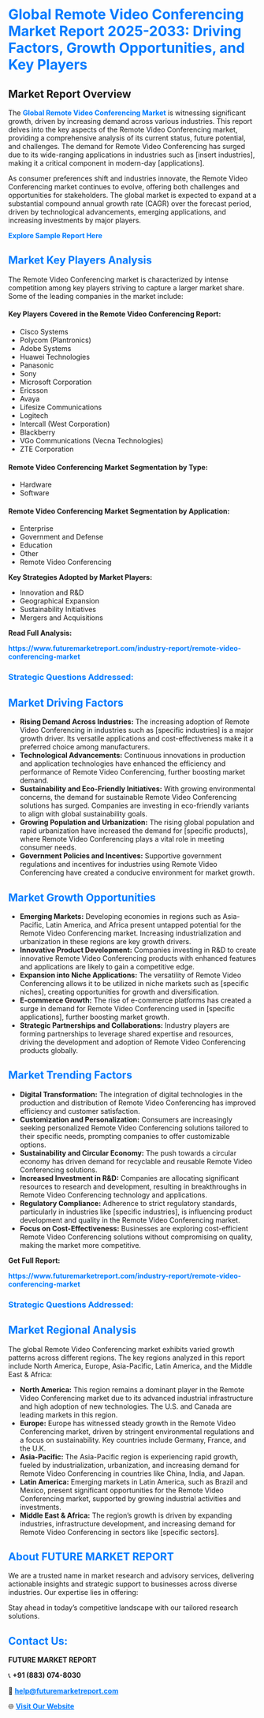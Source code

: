 <h1 style="color: #007BFF;">Global Remote Video Conferencing Market Report 2025-2033: Driving Factors, Growth Opportunities, and Key Players</h1>

<section id="overview">
<h2>Market Report Overview</h2>
<p>The <a href="https://www.futuremarketreport.com/industry-report/remote-video-conferencing-market" style="color: #007BFF; text-decoration: none;"><strong>Global Remote Video Conferencing Market</strong></a> is witnessing significant growth, driven by increasing demand across various industries. This report delves into the key aspects of the Remote Video Conferencing market, providing a comprehensive analysis of its current status, future potential, and challenges. The demand for Remote Video Conferencing has surged due to its wide-ranging applications in industries such as [insert industries], making it a critical component in modern-day [applications].</p>
<p>As consumer preferences shift and industries innovate, the Remote Video Conferencing market continues to evolve, offering both challenges and opportunities for stakeholders. The global market is expected to expand at a substantial compound annual growth rate (CAGR) over the forecast period, driven by technological advancements, emerging applications, and increasing investments by major players.</p>
</section>

<section id="overview">
<p><a href="https://www.futuremarketreport.com/request-sample/reportId=111416" style="color: #007BFF; text-decoration: none;"><strong>Explore Sample Report Here</strong></a></p>
</section>

<section id="key-players">
<h2 style="color: #007BFF;">Market Key Players Analysis</h2>
<p>The Remote Video Conferencing market is characterized by intense competition among key players striving to capture a larger market share. Some of the leading companies in the market include:</p>
<h4>Key Players Covered in the Remote Video Conferencing Report:</h4>
<ul><li>Cisco Systems</li><li>Polycom (Plantronics)</li><li>Adobe Systems</li><li>Huawei Technologies</li><li>Panasonic</li><li>Sony</li><li>Microsoft Corporation</li><li>Ericsson</li><li>Avaya</li><li>Lifesize Communications</li><li>Logitech</li><li>Intercall (West Corporation)</li><li>Blackberry</li><li>VGo Communications (Vecna Technologies)</li><li>ZTE Corporation</li></ul>
<h4>Remote Video Conferencing Market Segmentation by Type:</h4>
<ul><li>Hardware</li><li>Software</li></ul>

<h4>Remote Video Conferencing Market Segmentation by Application:</h4>
<ul><li>Enterprise</li><li>Government and Defense</li><li>Education</li><li>Other</li><li>Remote Video Conferencing</li></ul>
<p><strong>Key Strategies Adopted by Market Players:</strong></p>
<ul>
<li>Innovation and R&D</li>
<li>Geographical Expansion</li>
<li>Sustainability Initiatives</li>
<li>Mergers and Acquisitions</li>
</ul>
</section>

<section>
<p><strong>Read Full Analysis: </strong></p><a href="https://www.futuremarketreport.com/industry-report/remote-video-conferencing-market" style="color: #007BFF; text-decoration: none;"><strong>https://www.futuremarketreport.com/industry-report/remote-video-conferencing-market</strong></a>
<h3 style="color: #007BFF;">Strategic Questions Addressed:</h3>
</section>

<section id="driving-factors">
<h2 style="color: #007BFF;">Market Driving Factors</h2>
<ul>
<li><strong>Rising Demand Across Industries:</strong> The increasing adoption of Remote Video Conferencing in industries such as [specific industries] is a major growth driver. Its versatile applications and cost-effectiveness make it a preferred choice among manufacturers.</li>
<li><strong>Technological Advancements:</strong> Continuous innovations in production and application technologies have enhanced the efficiency and performance of Remote Video Conferencing, further boosting market demand.</li>
<li><strong>Sustainability and Eco-Friendly Initiatives:</strong> With growing environmental concerns, the demand for sustainable Remote Video Conferencing solutions has surged. Companies are investing in eco-friendly variants to align with global sustainability goals.</li>
<li><strong>Growing Population and Urbanization:</strong> The rising global population and rapid urbanization have increased the demand for [specific products], where Remote Video Conferencing plays a vital role in meeting consumer needs.</li>
<li><strong>Government Policies and Incentives:</strong> Supportive government regulations and incentives for industries using Remote Video Conferencing have created a conducive environment for market growth.</li>
</ul>
</section>

<section id="growth-opportunities">
<h2 style="color: #007BFF;">Market Growth Opportunities</h2>
<ul>
<li><strong>Emerging Markets:</strong> Developing economies in regions such as Asia-Pacific, Latin America, and Africa present untapped potential for the Remote Video Conferencing market. Increasing industrialization and urbanization in these regions are key growth drivers.</li>
<li><strong>Innovative Product Development:</strong> Companies investing in R&D to create innovative Remote Video Conferencing products with enhanced features and applications are likely to gain a competitive edge.</li>
<li><strong>Expansion into Niche Applications:</strong> The versatility of Remote Video Conferencing allows it to be utilized in niche markets such as [specific niches], creating opportunities for growth and diversification.</li>
<li><strong>E-commerce Growth:</strong> The rise of e-commerce platforms has created a surge in demand for Remote Video Conferencing used in [specific applications], further boosting market growth.</li>
<li><strong>Strategic Partnerships and Collaborations:</strong> Industry players are forming partnerships to leverage shared expertise and resources, driving the development and adoption of Remote Video Conferencing products globally.</li>
</ul>
</section>

<section id="trending-factors">
<h2 style="color: #007BFF;">Market Trending Factors</h2>
<ul>
<li><strong>Digital Transformation:</strong> The integration of digital technologies in the production and distribution of Remote Video Conferencing has improved efficiency and customer satisfaction.</li>
<li><strong>Customization and Personalization:</strong> Consumers are increasingly seeking personalized Remote Video Conferencing solutions tailored to their specific needs, prompting companies to offer customizable options.</li>
<li><strong>Sustainability and Circular Economy:</strong> The push towards a circular economy has driven demand for recyclable and reusable Remote Video Conferencing solutions.</li>
<li><strong>Increased Investment in R&D:</strong> Companies are allocating significant resources to research and development, resulting in breakthroughs in Remote Video Conferencing technology and applications.</li>
<li><strong>Regulatory Compliance:</strong> Adherence to strict regulatory standards, particularly in industries like [specific industries], is influencing product development and quality in the Remote Video Conferencing market.</li>
<li><strong>Focus on Cost-Effectiveness:</strong> Businesses are exploring cost-efficient Remote Video Conferencing solutions without compromising on quality, making the market more competitive.</li>
</ul>
</section>

<section>
<p><strong>Get Full Report: </strong></p><a href="https://www.futuremarketreport.com/industry-report/remote-video-conferencing-market" style="color: #007BFF; text-decoration: none;"><strong>https://www.futuremarketreport.com/industry-report/remote-video-conferencing-market</strong></a>
<h3 style="color: #007BFF;">Strategic Questions Addressed:</h3>
</section>


<section id="regional-analysis">
<h2 style="color: #007BFF;">Market Regional Analysis</h2>
<p>The global Remote Video Conferencing market exhibits varied growth patterns across different regions. The key regions analyzed in this report include North America, Europe, Asia-Pacific, Latin America, and the Middle East & Africa:</p>
<ul>
<li><strong>North America:</strong> This region remains a dominant player in the Remote Video Conferencing market due to its advanced industrial infrastructure and high adoption of new technologies. The U.S. and Canada are leading markets in this region.</li>
<li><strong>Europe:</strong> Europe has witnessed steady growth in the Remote Video Conferencing market, driven by stringent environmental regulations and a focus on sustainability. Key countries include Germany, France, and the U.K.</li>
<li><strong>Asia-Pacific:</strong> The Asia-Pacific region is experiencing rapid growth, fueled by industrialization, urbanization, and increasing demand for Remote Video Conferencing in countries like China, India, and Japan.</li>
<li><strong>Latin America:</strong> Emerging markets in Latin America, such as Brazil and Mexico, present significant opportunities for the Remote Video Conferencing market, supported by growing industrial activities and investments.</li>
<li><strong>Middle East & Africa:</strong> The region’s growth is driven by expanding industries, infrastructure development, and increasing demand for Remote Video Conferencing in sectors like [specific sectors].</li>
</ul>
</section>

<footer>
<h2 style="color: #007BFF;">About FUTURE MARKET REPORT</h2>
<p>We are a trusted name in market research and advisory services, delivering actionable insights and strategic support to businesses across diverse industries. Our expertise lies in offering:</p>

<p>Stay ahead in today’s competitive landscape with our tailored research solutions.</p>

<h2 style="color: #007BFF;">Contact Us:</h2>
<p><strong>FUTURE MARKET REPORT</strong></p>
<p>📞 <strong>+91 (883) 074-8030</strong></p>
<p>📧 <strong><a href="mailto:help@futuremarketreport.com" style="color: #007BFF;">help@futuremarketreport.com</a></strong></p>
<p>🌐 <strong><a href="https://www.futuremarketreport.com/" style="color: #007BFF;">Visit Our Website</a></strong></p>
</footer>